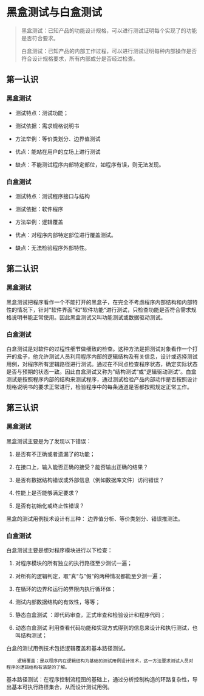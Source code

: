 # 黑盒测试与白盒测试

> 黑盒测试：已知产品的功能设计规格，可以进行测试证明每个实现了的功能是否符合要求。
>
> 白盒测试：已知产品的内部工作过程，可以进行测试证明每种内部操作是否符合设计规格要求，所有内部成分是否经过检查。

## 第一认识

### 黑盒测试

- 测试特点：测试功能；

- 测试依据：需求规格说明书

- 方法举例：等价类划分、边界值测试

- 优点：能站在用户的立场上进行测试

- 缺点：不能测试程序内部特定部位，如程序有误，则无法发现。

### 白盒测试

- 测试特点：测试程序接口与结构

- 测试依据：软件程序

- 方法举例：逻辑覆盖

- 优点：对程序内部特定部位进行覆盖测试。

- 缺点：无法检验程序外部特性。

##  第二认识

### 黑盒测试

​		黑盒测试把程序看作一个不能打开的黑盒子，在完全不考虑程序内部结构和内部特性的情况下，针对“软件界面”和”软件功能“进行测试，只检查功能是否符合需求规格说明书能正常使用。因此黑盒测试又叫功能测试或数据驱动测试。

### 白盒测试

​		白盒测试是对软件的过程性细节做细致的检查。这种方法是把测试对象看作一个打开的盒子，他允许测试人员利用程序内部的逻辑结构及有关信息，设计或选择测试用例，对程序所有逻辑路径进行测试。通过在不同点检查程序状态，确定实际状态是否与预期的状态一致。因此白盒测试又称为”结构测试“或”逻辑驱动测试“。白盒测试是按照程序内部的结构来测试程序，通过测试检验产品内部动作是否按照设计规格说明书的要求正常进行，检验程序中的每条通道是否都按照规定正常工作。

## 第三认识

### 黑盒测试

黑盒测试主要是为了发现以下错误：

1. 是否有不正确或者遗漏了的功能；

2. 在接口上，输入能否正确的接受？能否输出正确的结果？

3. 是否有数据结构错误或外部信息（例如数据库文件）访问错误？

4. 性能上是否能够满足要求？

5. 是否有初始化或终止性错误？

黑盒的测试用例技术设计有三种：  边界值分析、等价类划分、错误推测法。

### 白盒测试

白盒测试主要是想对程序模块进行以下检查：

1. 对程序模块的所有独立的执行路径至少测试一遍；

2. 对所有的逻辑判定，取”真“与”假“的两种情况都能至少测一遍；

3. 在循环的边界和运行的界限内执行循环体；

4. 测试内部数据结构的有效性，等等；

5. 静态白盒测试  ：即代码审查，正式审查和检验设计和程序代码；

6. 动态白盒测试 利用查看代码功能和实现方式得到的信息来设计和执行测试，也叫结构测试；

白盒的测试用例技术包括逻辑覆盖和基本路径测试。

  		逻辑覆盖：是以程序内在逻辑结构为基础的测试用例设计技术，这一方法要求测试人员对程序的逻辑结构有清楚的了解。

​		基本路径测试：在程序控制流程图的基础上，通过分析控制构造的环路复杂性，导出基本可执行路径集合，从而设计测试用例。